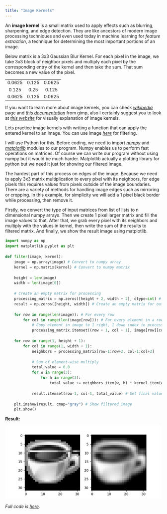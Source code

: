 ```yaml
---
title: "Image Kernels"
---
```


An **image kernel** is a small matrix used to apply effects such as blurring, sharpening, and edge detection. They are like ancestors of modern image processing techniques and even used today in machine learning for _feature extraction_, a technique for determining the most important portions of an image.

Below matrix is a 3x3 Gaussian Blur Kernel. For each pixel in the image, we take 3x3 block of neighbor pixels and multiply each pixel by the corresponding entry of the kernel and then take the sum. That sum becomes a new value of the pixel.

<table align = center>
    <tr>
        <td align = center>0.0625</td>
        <td align = center>0.125</td>
        <td align = center>0.0625</td>
    </tr>
    <tr>
        <td align = center>0.125</td>
        <td align = center>0.25</td>
        <td align = center>0.125</td>
    </tr>
    <tr>
        <td align = center>0.0625</td>
        <td align = center>0.125</td>
        <td align = center>0.0625</td>
    </tr>
</table>

If you want to learn more about image kernels, you can check *[wikipedia](https://bit.ly/2yfaapD)* page and _[this documentation](https://docs.gimp.org/en/gimp-filter-convolution-matrix.html)_ from gimp, also I certainly suggest you to look at _[this website](http://setosa.io/ev/image-kernels/)_ for visually explanation of image kernels.

Lets practice image kernels with writing a function that can apply the entered kernel to an image. You can use image *[here](materials/image-kernels/)* for filtering.

I will use Python for this. Before coding, we need to import _[numpy](https://docs.scipy.org/doc/numpy/user/whatisnumpy.html)_ and _[matplotlib](https://matplotlib.org/)_ modules to our program. Numpy enables us to perform fast operations on matrices. Of course we can write our program without using numpy but it would be much harder. Matplotlib actually a plotting library for python but we need it just for showing our filtered image.

The hardest part of this process on edges of the image. Because we need to apply 3x3 matrix multiplication to every pixel with its neighbors, for edge pixels this requires values from pixels outside of the image boundaries. There are a variety of methods for handling image edges such as mirroring or cropping. In this example, for simplicity we will add a 1 pixel black border while processing, then remove it.

Firstly, we convert the type of input matrices from list of lists to n dimensional numpy arrays. Then we create 1 pixel larger matrix and fill the image values to that. After that, we grab every pixel with its neighbors and multiply with the values in kernel, then write the sum of the results to filtered matrix. And finally, we show the result image using matplotlib.

```python
import numpy as np
import matplotlib.pyplot as plt

def filter(image, kernel):
    image = np.array(image) # Convert to numpy array
    kernel = np.matrix(kernel) # Convert to numpy matrix

    height = len(image)
    width = len(image[0])

    # Create an empty matrix for processing
    processing_matrix = np.zeros([height + 2, width + 2], dtype=int) # 1 pixel larger from borders
    result = np.zeros([height, width]) # Create an empty matrix for output

    for row in range(len(image)): # For every row
        for col in range(len(image[row])): # For every element in a row
            # Copy element in image to 1 right, 1 down index in processing matrix for edge handling
            processing_matrix.itemset((row + 1, col + 1), image[row][col])

    for row in range(1, height + 1):
        for col in range(1, width + 1):
            neighbors = processing_matrix[row-1:row+2, col-1:col+2]

            # Sum of element-wise multiply
            total_value = 0.0
            for w in range(3):
                for h in range(3):
                    total_value += neighbors.item(w, h) * kernel.item(w, h)

            result.itemset(row-1, col-1, total_value) # Set final value to index

    plt.imshow(result, cmap="gray") # Show filtered image
    plt.show()
```

**Result:**

<p align="center"><img src="https://github.com/enesdemirag/enesdemirag.github.io/raw/master/_posts/images/image-kernels.png"></p>

_Full code is [here](materials/image-kernels/demo.py)._